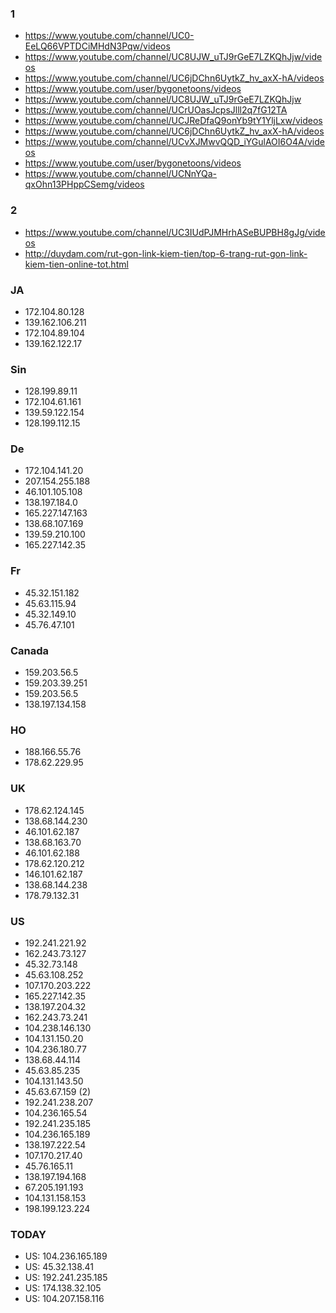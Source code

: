 ### 1
* https://www.youtube.com/channel/UC0-EeLQ66VPTDCiMHdN3Pqw/videos
* https://www.youtube.com/channel/UC8UJW_uTJ9rGeE7LZKQhJjw/videos
* https://www.youtube.com/channel/UC6jDChn6UytkZ_hv_axX-hA/videos
* https://www.youtube.com/user/bygonetoons/videos
* https://www.youtube.com/channel/UC8UJW_uTJ9rGeE7LZKQhJjw
* https://www.youtube.com/channel/UCrUOasJcpsJlll2q7fG12TA
* https://www.youtube.com/channel/UCJReDfaQ9onYb9tY1YljLxw/videos
* https://www.youtube.com/channel/UC6jDChn6UytkZ_hv_axX-hA/videos
* https://www.youtube.com/channel/UCvXJMwvQQD_iYGulAOI6O4A/videos
* https://www.youtube.com/user/bygonetoons/videos
* https://www.youtube.com/channel/UCNnYQa-qxOhn13PHppCSemg/videos

### 2

* https://www.youtube.com/channel/UC3IUdPJMHrhASeBUPBH8gJg/videos
* http://duydam.com/rut-gon-link-kiem-tien/top-6-trang-rut-gon-link-kiem-tien-online-tot.html

### JA

* 172.104.80.128
* 139.162.106.211
* 172.104.89.104
* 139.162.122.17


### Sin

* 128.199.89.11
* 172.104.61.161
* 139.59.122.154
* 128.199.112.15

### De

* 172.104.141.20
* 207.154.255.188
* 46.101.105.108
* 138.197.184.0
* 165.227.147.163
* 138.68.107.169
* 139.59.210.100
* 165.227.142.35


### Fr
* 45.32.151.182
* 45.63.115.94
* 45.32.149.10
* 45.76.47.101

### Canada

* 159.203.56.5
* 159.203.39.251
* 159.203.56.5
* 138.197.134.158

### HO

* 188.166.55.76
* 178.62.229.95

### UK

* 178.62.124.145
* 138.68.144.230
* 46.101.62.187
* 138.68.163.70
* 46.101.62.188
* 178.62.120.212
* 146.101.62.187
* 138.68.144.238
* 178.79.132.31

### US

* 192.241.221.92
* 162.243.73.127
* 45.32.73.148
* 45.63.108.252
* 107.170.203.222
* 165.227.142.35
* 138.197.204.32
* 162.243.73.241
* 104.238.146.130
* 104.131.150.20
* 104.236.180.77
* 138.68.44.114
* 45.63.85.235
* 104.131.143.50
* 45.63.67.159 (2)
* 192.241.238.207
* 104.236.165.54
* 192.241.235.185
* 104.236.165.189
* 138.197.222.54
* 107.170.217.40
* 45.76.165.11
* 138.197.194.168
* 67.205.191.193
* 104.131.158.153
* 198.199.123.224




### TODAY

* US: 104.236.165.189
* US: 45.32.138.41
* US: 192.241.235.185
* US: 174.138.32.105
* US: 104.207.158.116
































